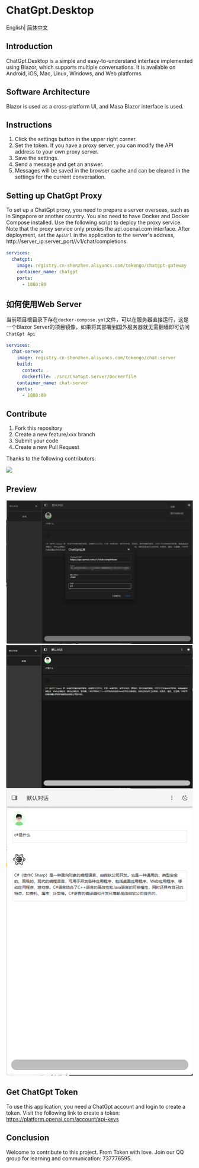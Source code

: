 # ChatGpt.Desktop

English| [简体中文](./README.zh-CN.md)

## Introduction
ChatGpt.Desktop is a simple and easy-to-understand interface implemented using Blazor, which supports multiple conversations. It is available on Android, iOS, Mac, Linux, Windows, and Web platforms.

## Software Architecture
Blazor is used as a cross-platform UI, and Masa Blazor interface is used.

## Instructions
1. Click the settings button in the upper right corner.
2. Set the token. If you have a proxy server, you can modify the API address to your own proxy server.
3. Save the settings.
4. Send a message and get an answer.
5. Messages will be saved in the browser cache and can be cleared in the settings for the current conversation.

## Setting up ChatGpt Proxy
To set up a ChatGpt proxy, you need to prepare a server overseas, such as in Singapore or another country. You also need to have Docker and Docker Compose installed. Use the following script to deploy the proxy service. Note that the proxy service only proxies the api.openai.com interface. After deployment, set the `ApiUrl` in the application to the server's address, http://server_ip:server_port//v1/chat/completions.

```yml
services:
  chatgpt:
    image: registry.cn-shenzhen.aliyuncs.com/tokengo/chatgpt-gateway
    container_name: chatgpt
    ports:
      - 1080:80
```

## 如何使用Web Server

当前项目根目录下存在`docker-compose.yml`文件，可以在服务器直接运行，这是一个Blazor Server的项目镜像，如果将其部署到国外服务器就无需翻墙即可访问`ChatGpt Api`

```yaml
services:
  chat-server:
    image: registry.cn-shenzhen.aliyuncs.com/tokengo/chat-server
    build:
      context: .
      dockerfile: ./src/ChatGpt.Server/Dockerfile
    container_name: chat-server
    ports:
      - 1800:80
```

## Contribute
1. Fork this repository
2. Create a new feature/xxx branch
3. Submit your code
4. Create a new Pull Request

Thanks to the following contributors:

<a href="https://github.com/239573049/ChatGpt.Desktop/graphs/contributors">   <img src="https://contrib.rocks/image?repo=239573049/ChatGpt.Desktop" /> </a>

## Preview
![img](./img/setting.png)
![img](./img/home.png)
![img](./img/home1.png)

## Get ChatGpt Token
To use this application, you need a ChatGpt account and login to create a token. Visit the following link to create a token: https://platform.openai.com/account/api-keys

## Conclusion
Welcome to contribute to this project. From Token with love. Join our QQ group for learning and communication: 737776595.

